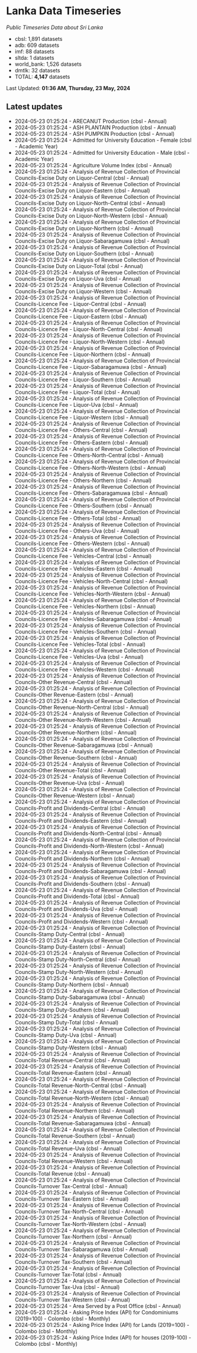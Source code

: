 # Lanka Data Timeseries
*Public Timeseries Data about Sri Lanka*

* cbsl: 1,891 datasets
* adb: 609 datasets
* imf: 88 datasets
* sltda: 1 datasets
* world_bank: 1,526 datasets
* dmtlk: 32 datasets
* TOTAL: **4,147** datasets

Last Updated: **01:36 AM, Thursday, 23 May, 2024**

## Latest updates

* 2024-05-23 01:25:24 - ARECANUT Production (cbsl - Annual)
* 2024-05-23 01:25:24 - ASH PLANTAIN Production (cbsl - Annual)
* 2024-05-23 01:25:24 - ASH PUMPKIN Production (cbsl - Annual)
* 2024-05-23 01:25:24 - Admitted for University Education - Female (cbsl - Academic Year)
* 2024-05-23 01:25:24 - Admitted for University Education - Male (cbsl - Academic Year)
* 2024-05-23 01:25:24 - Agriculture Volume Index (cbsl - Annual)
* 2024-05-23 01:25:24 - Analysis of Revenue Collection of Provincial Councils-Excise Duty on Liquor-Central (cbsl - Annual)
* 2024-05-23 01:25:24 - Analysis of Revenue Collection of Provincial Councils-Excise Duty on Liquor-Eastern (cbsl - Annual)
* 2024-05-23 01:25:24 - Analysis of Revenue Collection of Provincial Councils-Excise Duty on Liquor-North-Central (cbsl - Annual)
* 2024-05-23 01:25:24 - Analysis of Revenue Collection of Provincial Councils-Excise Duty on Liquor-North-Western (cbsl - Annual)
* 2024-05-23 01:25:24 - Analysis of Revenue Collection of Provincial Councils-Excise Duty on Liquor-Northern (cbsl - Annual)
* 2024-05-23 01:25:24 - Analysis of Revenue Collection of Provincial Councils-Excise Duty on Liquor-Sabaragamuwa (cbsl - Annual)
* 2024-05-23 01:25:24 - Analysis of Revenue Collection of Provincial Councils-Excise Duty on Liquor-Southern (cbsl - Annual)
* 2024-05-23 01:25:24 - Analysis of Revenue Collection of Provincial Councils-Excise Duty on Liquor-Total (cbsl - Annual)
* 2024-05-23 01:25:24 - Analysis of Revenue Collection of Provincial Councils-Excise Duty on Liquor-Uva (cbsl - Annual)
* 2024-05-23 01:25:24 - Analysis of Revenue Collection of Provincial Councils-Excise Duty on Liquor-Western (cbsl - Annual)
* 2024-05-23 01:25:24 - Analysis of Revenue Collection of Provincial Councils-Licence Fee - Liquor-Central (cbsl - Annual)
* 2024-05-23 01:25:24 - Analysis of Revenue Collection of Provincial Councils-Licence Fee - Liquor-Eastern (cbsl - Annual)
* 2024-05-23 01:25:24 - Analysis of Revenue Collection of Provincial Councils-Licence Fee - Liquor-North-Central (cbsl - Annual)
* 2024-05-23 01:25:24 - Analysis of Revenue Collection of Provincial Councils-Licence Fee - Liquor-North-Western (cbsl - Annual)
* 2024-05-23 01:25:24 - Analysis of Revenue Collection of Provincial Councils-Licence Fee - Liquor-Northern (cbsl - Annual)
* 2024-05-23 01:25:24 - Analysis of Revenue Collection of Provincial Councils-Licence Fee - Liquor-Sabaragamuwa (cbsl - Annual)
* 2024-05-23 01:25:24 - Analysis of Revenue Collection of Provincial Councils-Licence Fee - Liquor-Southern (cbsl - Annual)
* 2024-05-23 01:25:24 - Analysis of Revenue Collection of Provincial Councils-Licence Fee - Liquor-Total (cbsl - Annual)
* 2024-05-23 01:25:24 - Analysis of Revenue Collection of Provincial Councils-Licence Fee - Liquor-Uva (cbsl - Annual)
* 2024-05-23 01:25:24 - Analysis of Revenue Collection of Provincial Councils-Licence Fee - Liquor-Western (cbsl - Annual)
* 2024-05-23 01:25:24 - Analysis of Revenue Collection of Provincial Councils-Licence Fee - Others-Central (cbsl - Annual)
* 2024-05-23 01:25:24 - Analysis of Revenue Collection of Provincial Councils-Licence Fee - Others-Eastern (cbsl - Annual)
* 2024-05-23 01:25:24 - Analysis of Revenue Collection of Provincial Councils-Licence Fee - Others-North-Central (cbsl - Annual)
* 2024-05-23 01:25:24 - Analysis of Revenue Collection of Provincial Councils-Licence Fee - Others-North-Western (cbsl - Annual)
* 2024-05-23 01:25:24 - Analysis of Revenue Collection of Provincial Councils-Licence Fee - Others-Northern (cbsl - Annual)
* 2024-05-23 01:25:24 - Analysis of Revenue Collection of Provincial Councils-Licence Fee - Others-Sabaragamuwa (cbsl - Annual)
* 2024-05-23 01:25:24 - Analysis of Revenue Collection of Provincial Councils-Licence Fee - Others-Southern (cbsl - Annual)
* 2024-05-23 01:25:24 - Analysis of Revenue Collection of Provincial Councils-Licence Fee - Others-Total (cbsl - Annual)
* 2024-05-23 01:25:24 - Analysis of Revenue Collection of Provincial Councils-Licence Fee - Others-Uva (cbsl - Annual)
* 2024-05-23 01:25:24 - Analysis of Revenue Collection of Provincial Councils-Licence Fee - Others-Western (cbsl - Annual)
* 2024-05-23 01:25:24 - Analysis of Revenue Collection of Provincial Councils-Licence Fee - Vehicles-Central (cbsl - Annual)
* 2024-05-23 01:25:24 - Analysis of Revenue Collection of Provincial Councils-Licence Fee - Vehicles-Eastern (cbsl - Annual)
* 2024-05-23 01:25:24 - Analysis of Revenue Collection of Provincial Councils-Licence Fee - Vehicles-North-Central (cbsl - Annual)
* 2024-05-23 01:25:24 - Analysis of Revenue Collection of Provincial Councils-Licence Fee - Vehicles-North-Western (cbsl - Annual)
* 2024-05-23 01:25:24 - Analysis of Revenue Collection of Provincial Councils-Licence Fee - Vehicles-Northern (cbsl - Annual)
* 2024-05-23 01:25:24 - Analysis of Revenue Collection of Provincial Councils-Licence Fee - Vehicles-Sabaragamuwa (cbsl - Annual)
* 2024-05-23 01:25:24 - Analysis of Revenue Collection of Provincial Councils-Licence Fee - Vehicles-Southern (cbsl - Annual)
* 2024-05-23 01:25:24 - Analysis of Revenue Collection of Provincial Councils-Licence Fee - Vehicles-Total (cbsl - Annual)
* 2024-05-23 01:25:24 - Analysis of Revenue Collection of Provincial Councils-Licence Fee - Vehicles-Uva (cbsl - Annual)
* 2024-05-23 01:25:24 - Analysis of Revenue Collection of Provincial Councils-Licence Fee - Vehicles-Western (cbsl - Annual)
* 2024-05-23 01:25:24 - Analysis of Revenue Collection of Provincial Councils-Other Revenue-Central (cbsl - Annual)
* 2024-05-23 01:25:24 - Analysis of Revenue Collection of Provincial Councils-Other Revenue-Eastern (cbsl - Annual)
* 2024-05-23 01:25:24 - Analysis of Revenue Collection of Provincial Councils-Other Revenue-North-Central (cbsl - Annual)
* 2024-05-23 01:25:24 - Analysis of Revenue Collection of Provincial Councils-Other Revenue-North-Western (cbsl - Annual)
* 2024-05-23 01:25:24 - Analysis of Revenue Collection of Provincial Councils-Other Revenue-Northern (cbsl - Annual)
* 2024-05-23 01:25:24 - Analysis of Revenue Collection of Provincial Councils-Other Revenue-Sabaragamuwa (cbsl - Annual)
* 2024-05-23 01:25:24 - Analysis of Revenue Collection of Provincial Councils-Other Revenue-Southern (cbsl - Annual)
* 2024-05-23 01:25:24 - Analysis of Revenue Collection of Provincial Councils-Other Revenue-Total (cbsl - Annual)
* 2024-05-23 01:25:24 - Analysis of Revenue Collection of Provincial Councils-Other Revenue-Uva (cbsl - Annual)
* 2024-05-23 01:25:24 - Analysis of Revenue Collection of Provincial Councils-Other Revenue-Western (cbsl - Annual)
* 2024-05-23 01:25:24 - Analysis of Revenue Collection of Provincial Councils-Profit and Dividends-Central (cbsl - Annual)
* 2024-05-23 01:25:24 - Analysis of Revenue Collection of Provincial Councils-Profit and Dividends-Eastern (cbsl - Annual)
* 2024-05-23 01:25:24 - Analysis of Revenue Collection of Provincial Councils-Profit and Dividends-North-Central (cbsl - Annual)
* 2024-05-23 01:25:24 - Analysis of Revenue Collection of Provincial Councils-Profit and Dividends-North-Western (cbsl - Annual)
* 2024-05-23 01:25:24 - Analysis of Revenue Collection of Provincial Councils-Profit and Dividends-Northern (cbsl - Annual)
* 2024-05-23 01:25:24 - Analysis of Revenue Collection of Provincial Councils-Profit and Dividends-Sabaragamuwa (cbsl - Annual)
* 2024-05-23 01:25:24 - Analysis of Revenue Collection of Provincial Councils-Profit and Dividends-Southern (cbsl - Annual)
* 2024-05-23 01:25:24 - Analysis of Revenue Collection of Provincial Councils-Profit and Dividends-Total (cbsl - Annual)
* 2024-05-23 01:25:24 - Analysis of Revenue Collection of Provincial Councils-Profit and Dividends-Uva (cbsl - Annual)
* 2024-05-23 01:25:24 - Analysis of Revenue Collection of Provincial Councils-Profit and Dividends-Western (cbsl - Annual)
* 2024-05-23 01:25:24 - Analysis of Revenue Collection of Provincial Councils-Stamp Duty-Central (cbsl - Annual)
* 2024-05-23 01:25:24 - Analysis of Revenue Collection of Provincial Councils-Stamp Duty-Eastern (cbsl - Annual)
* 2024-05-23 01:25:24 - Analysis of Revenue Collection of Provincial Councils-Stamp Duty-North-Central (cbsl - Annual)
* 2024-05-23 01:25:24 - Analysis of Revenue Collection of Provincial Councils-Stamp Duty-North-Western (cbsl - Annual)
* 2024-05-23 01:25:24 - Analysis of Revenue Collection of Provincial Councils-Stamp Duty-Northern (cbsl - Annual)
* 2024-05-23 01:25:24 - Analysis of Revenue Collection of Provincial Councils-Stamp Duty-Sabaragamuwa (cbsl - Annual)
* 2024-05-23 01:25:24 - Analysis of Revenue Collection of Provincial Councils-Stamp Duty-Southern (cbsl - Annual)
* 2024-05-23 01:25:24 - Analysis of Revenue Collection of Provincial Councils-Stamp Duty-Total (cbsl - Annual)
* 2024-05-23 01:25:24 - Analysis of Revenue Collection of Provincial Councils-Stamp Duty-Uva (cbsl - Annual)
* 2024-05-23 01:25:24 - Analysis of Revenue Collection of Provincial Councils-Stamp Duty-Western (cbsl - Annual)
* 2024-05-23 01:25:24 - Analysis of Revenue Collection of Provincial Councils-Total Revenue-Central (cbsl - Annual)
* 2024-05-23 01:25:24 - Analysis of Revenue Collection of Provincial Councils-Total Revenue-Eastern (cbsl - Annual)
* 2024-05-23 01:25:24 - Analysis of Revenue Collection of Provincial Councils-Total Revenue-North-Central (cbsl - Annual)
* 2024-05-23 01:25:24 - Analysis of Revenue Collection of Provincial Councils-Total Revenue-North-Western (cbsl - Annual)
* 2024-05-23 01:25:24 - Analysis of Revenue Collection of Provincial Councils-Total Revenue-Northern (cbsl - Annual)
* 2024-05-23 01:25:24 - Analysis of Revenue Collection of Provincial Councils-Total Revenue-Sabaragamuwa (cbsl - Annual)
* 2024-05-23 01:25:24 - Analysis of Revenue Collection of Provincial Councils-Total Revenue-Southern (cbsl - Annual)
* 2024-05-23 01:25:24 - Analysis of Revenue Collection of Provincial Councils-Total Revenue-Uva (cbsl - Annual)
* 2024-05-23 01:25:24 - Analysis of Revenue Collection of Provincial Councils-Total Revenue-Western (cbsl - Annual)
* 2024-05-23 01:25:24 - Analysis of Revenue Collection of Provincial Councils-Total Revenue (cbsl - Annual)
* 2024-05-23 01:25:24 - Analysis of Revenue Collection of Provincial Councils-Turnover Tax-Central (cbsl - Annual)
* 2024-05-23 01:25:24 - Analysis of Revenue Collection of Provincial Councils-Turnover Tax-Eastern (cbsl - Annual)
* 2024-05-23 01:25:24 - Analysis of Revenue Collection of Provincial Councils-Turnover Tax-North-Central (cbsl - Annual)
* 2024-05-23 01:25:24 - Analysis of Revenue Collection of Provincial Councils-Turnover Tax-North-Western (cbsl - Annual)
* 2024-05-23 01:25:24 - Analysis of Revenue Collection of Provincial Councils-Turnover Tax-Northern (cbsl - Annual)
* 2024-05-23 01:25:24 - Analysis of Revenue Collection of Provincial Councils-Turnover Tax-Sabaragamuwa (cbsl - Annual)
* 2024-05-23 01:25:24 - Analysis of Revenue Collection of Provincial Councils-Turnover Tax-Southern (cbsl - Annual)
* 2024-05-23 01:25:24 - Analysis of Revenue Collection of Provincial Councils-Turnover Tax-Total (cbsl - Annual)
* 2024-05-23 01:25:24 - Analysis of Revenue Collection of Provincial Councils-Turnover Tax-Uva (cbsl - Annual)
* 2024-05-23 01:25:24 - Analysis of Revenue Collection of Provincial Councils-Turnover Tax-Western (cbsl - Annual)
* 2024-05-23 01:25:24 - Area Served by a Post Office (cbsl - Annual)
* 2024-05-23 01:25:24 - Asking Price Index (API) for Condominiums (2019=100) - Colombo (cbsl - Monthly)
* 2024-05-23 01:25:24 - Asking Price Index (API) for Lands (2019=100) - Colombo (cbsl - Monthly)
* 2024-05-23 01:25:24 - Asking Price Index (API) for houses (2019-100) - Colombo (cbsl - Monthly)